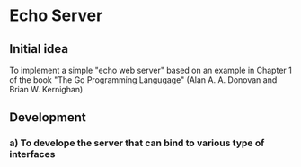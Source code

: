 # Echo Server
## Initial idea
To implement a simple "echo web server" based on an example in Chapter 1 of the book "The Go Programming Langugage" (Alan A. A. Donovan and Brian W. Kernighan)

## Development
### a) To develope the server that can bind to various type of interfaces
